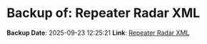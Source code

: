# Backup of: Repeater Radar XML

**Backup Date**: 2025-09-23 12:25:21
**Link**: [Repeater Radar XML](https://przemienniki.net/export/radar.xml)
